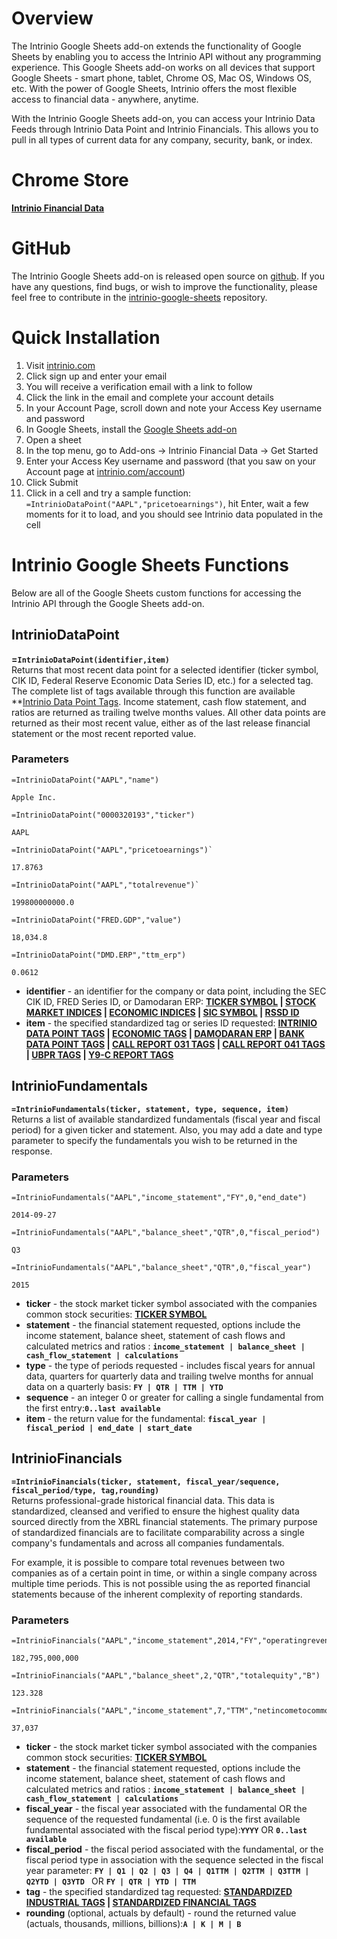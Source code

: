# Overview

The Intrinio Google Sheets add-on extends the functionality of Google Sheets by enabling you to access the Intrinio API without any programming experience.  This Google Sheets add-on works on all devices that support Google Sheets - smart phone, tablet, Chrome OS, Mac OS, Windows OS, etc.  With the power of Google Sheets, Intrinio offers the most flexible access to financial data - anywhere, anytime.

With the Intrinio Google Sheets add-on, you can access your Intrinio Data Feeds through Intrinio Data Point and Intrinio Financials.  This allows you to pull in all types of current data for any company, security, bank, or index.

# Chrome Store
**[Intrinio Financial Data](https://chrome.google.com/webstore/detail/intrinio-financial-data/pknhlgmhmipaklmkpbfiondbgopiepge)**


# GitHub

The Intrinio Google Sheets add-on is released open source on [github](https://github.com/intrinio/intrinio-google-sheets).  If you have any questions, find bugs, or wish to improve the functionality, please feel free to contribute in the [intrinio-google-sheets](https://github.com/intrinio/intrinio-google-sheets) repository.

# Quick Installation
1.  Visit [intrinio.com](https://intrinio.com)
2.  Click sign up and enter your email
3.  You will receive a verification email with a link to follow
4.  Click the link in the email and complete your account details
5.  In your Account Page, scroll down and note your Access Key username and password
6.  In Google Sheets, install the [Google Sheets add-on](https://chrome.google.com/webstore/detail/intrinio-financial-data/pknhlgmhmipaklmkpbfiondbgopiepge?authuser=0)
7. Open a sheet
8. In the top menu, go to Add-ons -> Intrinio Financial Data -> Get Started
9. Enter your Access Key username and password (that you saw on your Account page at [intrinio.com/account](https://intrinio.com/account))
10. Click Submit
11. Click in a cell and try a sample function: `=IntrinioDataPoint("AAPL","pricetoearnings")`, hit Enter, wait a few moments for it to load, and you should see Intrinio data populated in the cell

# Intrinio Google Sheets Functions

Below are all of the Google Sheets custom functions for accessing the Intrinio API through the Google Sheets add-on.

## IntrinioDataPoint

**=`IntrinioDataPoint(identifier,item)`**  
Returns that most recent data point for a selected identifier (ticker symbol, CIK ID, Federal Reserve Economic Data Series ID, etc.) for a selected tag. The complete list of tags available through this function are available **<a href="http://docs.intrinio.com/tags/intrinio-public#data-point" target="_blank">Intrinio Data Point Tags</a>. Income statement, cash flow statement, and ratios are returned as trailing twelve months values. All other data points are returned as their most recent value, either as of the last release financial statement or the most recent reported value.

### Parameters

```
=IntrinioDataPoint("AAPL","name")

Apple Inc.

=IntrinioDataPoint("0000320193","ticker")

AAPL

=IntrinioDataPoint("AAPL","pricetoearnings")`

17.8763

=IntrinioDataPoint("AAPL","totalrevenue")`

199800000000.0

=IntrinioDataPoint("FRED.GDP","value")

18,034.8

=IntrinioDataPoint("DMD.ERP","ttm_erp")

0.0612
```

*   **identifier** - an identifier for the company or data point, including the SEC CIK ID, FRED Series ID, or Damodaran ERP: **<a href="http://docs.intrinio.com/master/us-securities" target="_blank">TICKER SYMBOL</a> | <a href="http://docs.intrinio.com/master/stock-indices" target="_blank">STOCK MARKET INDICES</a> | <a href="http://docs.intrinio.com/master/economic-indices" target="_blank">ECONOMIC INDICES</a> | <a href="http://docs.intrinio.com/master/sic-indices" target="_blank">SIC SYMBOL</a> | <a href="https://www.ffiec.gov/nicpubweb/nicweb/SearchForm.aspx" target="_blank">RSSD ID</a>**
*   **item** - the specified standardized tag or series ID requested: **<a href="http://docs.intrinio.com/tags/intrinio-public#data-point" target="_blank">INTRINIO DATA POINT TAGS</a> | <a href="http://docs.intrinio.com/tags#economic-data" target="_blank">ECONOMIC TAGS</a> | <a href="http://docs.intrinio.com/tags#dmd-erp" target="_blank">DAMODARAN ERP</a> | <a href="http://docs.intrinio.com/tags/intrinio-banks#bank-data-point" target="_blank">BANK DATA POINT TAGS</a> | <a href="http://docs.intrinio.com/tags/intrinio-banks#call-report031" target="_blank">CALL REPORT 031 TAGS</a> | <a href="http://docs.intrinio.com/tags/intrinio-banks#call-report041" target="_blank">CALL REPORT 041 TAGS</a> | <a href="http://docs.intrinio.com/tags/intrinio-banks#ubpr-report" target="_blank">UBPR TAGS</a> | <a href="http://docs.intrinio.com/tags/intrinio-banks#y9c-report" target="_blank">Y9-C REPORT TAGS</a>**

## IntrinioFundamentals

**`=IntrinioFundamentals(ticker, statement, type, sequence, item)`**  
Returns a list of available standardized fundamentals (fiscal year and fiscal period) for a given ticker and statement. Also, you may add a date and type parameter to specify the fundamentals you wish to be returned in the response.

### Parameters

```
=IntrinioFundamentals("AAPL","income_statement","FY",0,"end_date")

2014-09-27

=IntrinioFundamentals("AAPL","balance_sheet","QTR",0,"fiscal_period")

Q3

=IntrinioFundamentals("AAPL","balance_sheet","QTR",0,"fiscal_year")

2015
```

*   **ticker** - the stock market ticker symbol associated with the companies common stock securities: **<a href="http://docs.intrinio.com/master/us-securities#home" target="_blank">TICKER SYMBOL</a>**
*   **statement** - the financial statement requested, options include the income statement, balance sheet, statement of cash flows and calculated metrics and ratios : **`income_statement | balance_sheet | cash_flow_statement | calculations`**
*   **type** - the type of periods requested - includes fiscal years for annual data, quarters for quarterly data and trailing twelve months for annual data on a quarterly basis: **`FY | QTR | TTM | YTD`**
*   **sequence** - an integer 0 or greater for calling a single fundamental from the first entry:**`0..last available`**
*   **item** - the return value for the fundamental: **`fiscal_year | fiscal_period | end_date | start_date`**


## IntrinioFinancials

**`=IntrinioFinancials(ticker, statement, fiscal_year/sequence, fiscal_period/type, tag,rounding)`**  
Returns professional-grade historical financial data. This data is standardized, cleansed and verified to ensure the highest quality data sourced directly from the XBRL financial statements. The primary purpose of standardized financials are to facilitate comparability across a single company's fundamentals and across all companies fundamentals.

For example, it is possible to compare total revenues between two companies as of a certain point in time, or within a single company across multiple time periods. This is not possible using the as reported financial statements because of the inherent complexity of reporting standards.

### Parameters

```
=IntrinioFinancials("AAPL","income_statement",2014,"FY","operatingrevenue","A")

182,795,000,000

=IntrinioFinancials("AAPL","balance_sheet",2,"QTR","totalequity","B")

123.328

=IntrinioFinancials("AAPL","income_statement",7,"TTM","netincometocommon","M")

37,037
```

*   **ticker** - the stock market ticker symbol associated with the companies common stock securities: **<a href="http://docs.intrinio.com/master/us-securities#home" target="_blank">TICKER SYMBOL</a>**
*   **statement** - the financial statement requested, options include the income statement, balance sheet, statement of cash flows and calculated metrics and ratios : **`income_statement | balance_sheet | cash_flow_statement | calculations`**
*   **fiscal_year** - the fiscal year associated with the fundamental OR the sequence of the requested fundamental (i.e. 0 is the first available fundamental associated with the fiscal period type):**`YYYY`** OR **`0..last available`**
*   **fiscal_period** - the fiscal period associated with the fundamental, or the fiscal period type in association with the sequence selected in the fiscal year parameter: **`FY | Q1 | Q2 | Q3 | Q4 | Q1TTM | Q2TTM | Q3TTM | Q2YTD | Q3YTD `** OR **`FY | QTR | YTD | TTM`**
*   **tag** - the specified standardized tag requested: **<a href="http://docs.intrinio.com/tags/intrinio-public#industrial" target="_blank">STANDARDIZED INDUSTRIAL TAGS</a> | <a href="http://docs.intrinio.com/tags#financial" target="_blank">STANDARDIZED FINANCIAL TAGS</a>**
*   **rounding** (optional, actuals by default) - round the returned value (actuals, thousands, millions, billions):**`A | K | M | B`**
